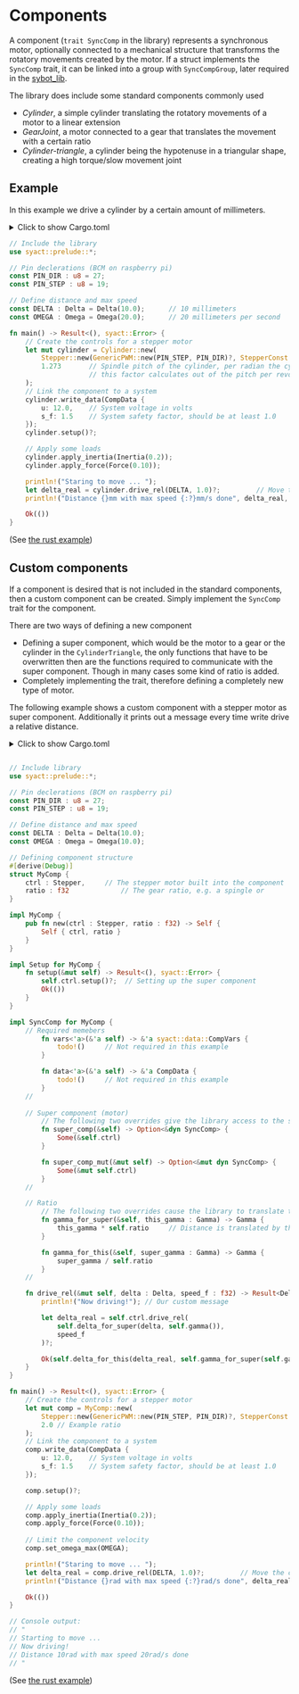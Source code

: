 # Components

A component (`trait SyncComp` in the library) represents a synchronous motor, optionally connected to a mechanical structure that transforms the rotatory movements created by the motor. If a struct implements the `SyncComp` trait, it can be linked into a group with `SyncCompGroup`, later required in the [sybot_lib](https://github.com/SamuelNoesslboeck/sybot_lib).

The library does include some standard components commonly used

- *Cylinder*, a simple cylinder translating the rotatory movements of a motor to a linear extension
- *GearJoint*, a motor connected to a gear that translates the movement with a certain ratio
- *Cylinder-triangle*, a cylinder being the hypotenuse in a triangular shape, creating a high torque/slow movement joint

## Example 

In this example we drive a cylinder by a certain amount of millimeters.

<details>
<summary>Click to show Cargo.toml</summary>

### Note

The cargo.toml file specified below is when running the example on a raspberry pi

```toml
# ...

[dependencies]
# Include the library configured for the raspberry pi
syact = { version = \"0.12.1\", features = [ \"rasp\" ] } 

# ...
```

</details>
<p></p>

```rust ,ignore
// Include the library
use syact::prelude::*;

// Pin declerations (BCM on raspberry pi)
const PIN_DIR : u8 = 27;
const PIN_STEP : u8 = 19;

// Define distance and max speed
const DELTA : Delta = Delta(10.0);      // 10 millimeters
const OMEGA : Omega = Omega(20.0);      // 20 millimeters per second

fn main() -> Result<(), syact::Error> {
    // Create the controls for a stepper motor
    let mut cylinder = Cylinder::new(
        Stepper::new(GenericPWM::new(PIN_STEP, PIN_DIR)?, StepperConst::MOT_17HE15_1504S),
        1.273       // Spindle pitch of the cylinder, per radian the cylinder extends for 1.273 millimeters,
                    // this factor calculates out of the pitch per revolve (8mm) divided by 2*PI (for radians) 
    );
    // Link the component to a system
    cylinder.write_data(CompData { 
        u: 12.0,    // System voltage in volts
        s_f: 1.5    // System safety factor, should be at least 1.0
    }); 
    cylinder.setup()?;

    // Apply some loads
    cylinder.apply_inertia(Inertia(0.2));
    cylinder.apply_force(Force(0.10));

    println!("Staring to move ... ");
    let delta_real = cylinder.drive_rel(DELTA, 1.0)?;         // Move the cylinder
    println!("Distance {}mm with max speed {:?}mm/s done", delta_real, OMEGA);

    Ok(())
}
```

(See [the rust example](../examples/cylinder.rs))

## Custom components

If a component is desired that is not included in the standard components, then a custom component can be created. Simply implement the `SyncComp` trait for the component.

There are two ways of defining a new component

- Defining a super component, which would be the motor to a gear or the cylinder in the `CylinderTriangle`, the only functions that have to be overwritten then are the functions required to communicate with the super component. Though in many cases some kind of ratio is added.
- Completely implementing the trait, therefore defining a completely new type of motor.

The following example shows a custom component with a stepper motor as super component. Additionally it prints out a message every time write drive a relative distance.

<details>
<summary>
Click to show Cargo.toml
</summary>

```toml
# ...

[dependencies]
# Include the library configured for the raspberry pi
syact = { version = "0.12.1", features = [ "rasp" ] } 

# ...
```

</details>
<p></p>

```rust ,ignore

// Include library
use syact::prelude::*;

// Pin declerations (BCM on raspberry pi)
const PIN_DIR : u8 = 27;
const PIN_STEP : u8 = 19;

// Define distance and max speed
const DELTA : Delta = Delta(10.0);      
const OMEGA : Omega = Omega(10.0);      

// Defining component structure
#[derive(Debug)]
struct MyComp {
    ctrl : Stepper,     // The stepper motor built into the component
    ratio : f32             // The gear ratio, e.g. a spingle or
}

impl MyComp {
    pub fn new(ctrl : Stepper, ratio : f32) -> Self {
        Self { ctrl, ratio }
    }
}

impl Setup for MyComp {
    fn setup(&mut self) -> Result<(), syact::Error> {
        self.ctrl.setup()?;  // Setting up the super component
        Ok(())      
    }
}

impl SyncComp for MyComp {
    // Required memebers
        fn vars<'a>(&'a self) -> &'a syact::data::CompVars {
            todo!()     // Not required in this example
        }

        fn data<'a>(&'a self) -> &'a CompData {
            todo!()     // Not required in this example
        }
    //
    
    // Super component (motor)
        // The following two overrides give the library access to the stepper motor controller stored in our component
        fn super_comp(&self) -> Option<&dyn SyncComp> {
            Some(&self.ctrl)
        }

        fn super_comp_mut(&mut self) -> Option<&mut dyn SyncComp> {
            Some(&mut self.ctrl)
        }
    // 

    // Ratio
        // The following two overrides cause the library to translate the distance by the ratio we defined for our component
        fn gamma_for_super(&self, this_gamma : Gamma) -> Gamma {
            this_gamma * self.ratio     // Distance is translated by the ratio
        }

        fn gamma_for_this(&self, super_gamma : Gamma) -> Gamma {
            super_gamma / self.ratio
        }
    // 

    fn drive_rel(&mut self, delta : Delta, speed_f : f32) -> Result<Delta, syact::Error> {
        println!("Now driving!"); // Our custom message

        let delta_real = self.ctrl.drive_rel(
            self.delta_for_super(delta, self.gamma()), 
            speed_f
        )?;

        Ok(self.delta_for_this(delta_real, self.gamma_for_super(self.gamma())))
    }
}

fn main() -> Result<(), syact::Error> {
    // Create the controls for a stepper motor
    let mut comp = MyComp::new(
        Stepper::new(GenericPWM::new(PIN_STEP, PIN_DIR)?, StepperConst::MOT_17HE15_1504S),
        2.0 // Example ratio
    );
    // Link the component to a system
    comp.write_data(CompData { 
        u: 12.0,    // System voltage in volts
        s_f: 1.5    // System safety factor, should be at least 1.0
    }); 

    comp.setup()?;

    // Apply some loads
    comp.apply_inertia(Inertia(0.2));
    comp.apply_force(Force(0.10));
    
    // Limit the component velocity
    comp.set_omega_max(OMEGA);

    println!("Staring to move ... ");
    let delta_real = comp.drive_rel(DELTA, 1.0)?;         // Move the comp
    println!("Distance {}rad with max speed {:?}rad/s done", delta_real, OMEGA);

    Ok(())
}

// Console output: 
// "
// Starting to move ... 
// Now driving!
// Distance 10rad with max speed 20rad/s done
// "
```

(See [the rust example](../examples/custom_component.rs))
